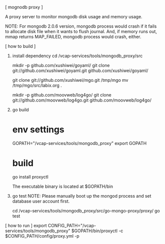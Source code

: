 [ mognodb proxy ]

A proxy server to monitor mongodb disk usage and memory usage.

NOTE: For mongodb 2.0.6 version, mongodb process would crash if it fails to
      allocate disk file when it wants to flush journal. And, if memory runs
      out, mmap returns MAP_FAILED, mongodb process would crash, either.

[ how to build ]

1. install dependency
    cd <working directory>/vcap-services/tools/mongodb_proxy/src

    mkdir -p github.com/xushiwei/goyaml/
    git clone git://github.com/xushiwei/goyaml.git github.com/xushiwei/goyaml/

    git clone git://github.com/xushiwei/mgo.git /tmp/mgo
    mv /tmp/mgo/src/labix.org .

    mkdir -p github.com/moovweb/log4go/
    git clone git://github.com/moovweb/log4go.git github.com/moovweb/log4go/

2. go build
    # env settings

    GOPATH="<working directory>/vcap-services/tools/mongodb_proxy"
    export GOPATH

    # build
    go install proxyctl

    The executable binary is located at $GOPATH/bin

3. go test
    NOTE: Please manually boot up the mongod process and set database user account first.

    cd <working directory>/vcap-services/tools/mongodb_proxy/src/go-mongo-proxy/proxy/
    go test

[ how to run ]
export CONFIG_PATH="<working directory>/vcap-services/tools/mongodb_proxy"
$GOPATH/bin/proxyctl -c $CONFIG_PATH/config/proxy.yml -p <mongo db user password>
